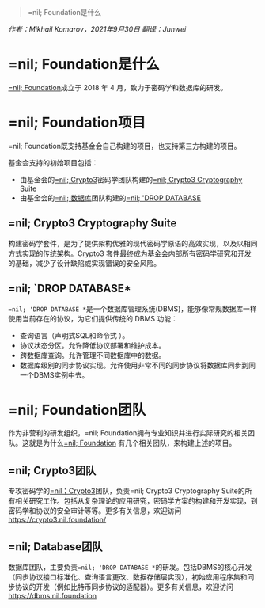 >=nil; Foundation是什么

*作者：Mikhail Komarov，2021年9月30日
翻译：Junwei*

# =nil; Foundation是什么

[=nil; Foundation](https://nil.foundation/)成立于 2018 年 4 月，致力于密码学和数据库的研发。

# =nil; Foundation项目

=nil; Foundation既支持基金会自己构建的项目，也支持第三方构建的项目。

基金会支持的初始项目包括：

-  由基金会的[=nil; Crypto3](https://crypto3.nil.foundation/)密码学团队构建的[=nil; Crypto3 Cryptography Suite](https://github.com/nilfoundation/crypto3)
-  由基金会的[=nil; 数据库](https://database3.nil.foundation/)团队构建的[=nil; 'DROP DATABASE](https://dbms.nil.foundation/) 

## =nil; Crypto3 Cryptography Suite

构建密码学套件，是为了提供架构优雅的现代密码学原语的高效实现，以及以相同方式实现的传统架构。Crypto3 套件最终成为基金会内部所有密码学研究和开发的基础，减少了设计缺陷或实现错误的安全风险。

## =nil; \`DROP DATABASE*

`=nil; 'DROP DATABASE *`是一个数据库管理系统(DBMS)，能够像常规数据库一样使用当前存在的协议，为它们提供传统的 DBMS 功能：
-   查询语言（声明式SQL和命令式 ）。
-   协议状态分区。允许降低协议部署和维护成本。
-   跨数据库查询。允许管理不同数据库中的数据。
-   数据库级别的同步协议实现。允许使用非常不同的同步协议将数据库同步到同一个DBMS实例中去。

# =nil; Foundation团队

作为非营利的研发组织，=nil; Foundation拥有专业知识并进行实际研究的相关团队。这就是为什么[=nil; Foundation](https://nil.foundation/) 有几个相关团队，来构建上述的项目。

## =nil; Crypto3团队

专攻密码学的[=nil；Crypto3](https://crypto3.nil.foundation/)团队，负责=nil; Crypto3 Cryptography Suite的所有相关研究工作。包括从复杂理论的应用研究，密码学方案的构建和开发实现，到密码学和协议的安全审计等等。更多有关信息，欢迎访问 https://crypto3.nil.foundation/

## =nil; Database团队

数据库团队，主要负责`=nil; 'DROP DATABASE *`的研发。包括DBMS的核心开发（同步协议接口标准化、查询语言更改、数据存储层实现），初始应用程序集和同步协议的开发（例如比特币同步协议的适配器）。更多有关信息，欢迎访问 https://dbms.nil.foundation